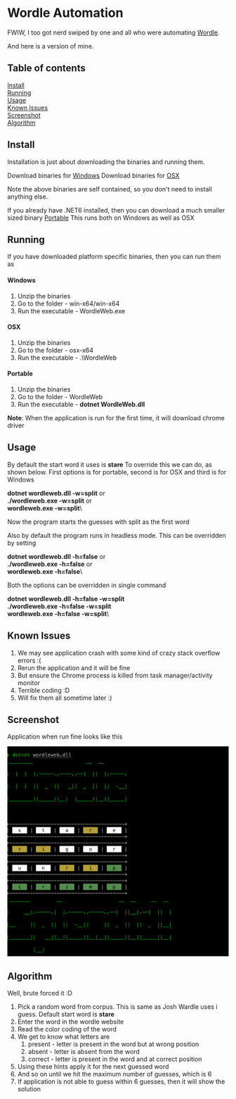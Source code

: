 
# Wordle Automation

FWIW, I too got nerd swiped by one and all who were automating [Wordle](https://www.powerlanguage.co.uk/wordle/).

And here is a version of mine.

## Table of contents
[Install](#install)\
[Running](#running)\
[Usage](#usage)\
[Known Issues](#known-issues)\
[Screenshot](#screenshot)\
[Algorithm](#algorithm)

## Install

Installation is just about downloading the binaries and running them. 

Download binaries for [Windows](https://github.com/raghavan-mk/DotNetApps/releases/download/v1.0.0.0/win-x64.zip)
Download binaries for [OSX](https://github.com/raghavan-mk/DotNetApps/releases/download/v1.0.0.0/osx-x64.zip)

Note the above binaries are self contained, so you don't need to install anything else.

If you already have .NET6 installed, then you can download a much smaller sized binary
[Portable](https://github.com/raghavan-mk/DotNetApps/releases/download/v1.0.0.0/WordleWeb.zip)
This runs both on Windows as well as OSX

## Running

If you have downloaded platform specific binaries, then you can run them as

#### Windows

1. Unzip the binaries
2. Go to the folder - win-x64/win-x64
3. Run the executable - WordleWeb.exe

#### OSX

1. Unzip the binaries
2. Go to the folder - osx-x64
3. Run the executable - .\WordleWeb

#### Portable

1. Unzip the binaries
2. Go to the folder - WordleWeb
3. Run the executable - 
   **dotnet WordleWeb.dll** 

**Note**: When the application is run for the first time, it will download chrome driver

## Usage

By default the start word it uses is **stare** To override this we can do, as shown below.
First options is for portable, second is for OSX and third is for Windows

**dotnet wordleweb.dll -w=split** or\
**./wordleweb.exe -w=split** or\
**wordleweb.exe -w=split**\

Now the program starts the guesses with split as the first word

Also by default the program runs in headless mode. This can be overridden by setting 

**dotnet wordleweb.dll -h=false** or\
**./wordleweb.exe -h=false** or\
**wordleweb.exe -h=false**\

Both the options can be overridden in single command

**dotnet wordleweb.dll -h=false -w=split**\
**./wordleweb.exe -h=false -w=split**\
**wordleweb.exe -h=false -w=split**\

## Known Issues

1. We may see application crash with some kind of crazy stack overflow errors :(
2. Rerun the application and it will be fine
3. But ensure the Chrome process is killed from task manager/activity monitor
4. Terrible coding :D 
5. Will fix them all sometime later :) 

## Screenshot

Application when run fine looks like this

![img](https://github.com/raghavan-mk/DotNetApps/blob/main/WordleWeb/Assets/img.png?raw=true)

## Algorithm

Well, brute forced it :D

1. Pick a random word from corpus. This is same as Josh Wardle uses i guess. Default start word is **stare**
2. Enter the word in the wordle website
3. Read the color coding of the word
4. We get to know what letters are 
   1. present - letter is present in the word but at wrong position
   2. absent -  letter is absent from the word
   3. correct - letter is present in the word and at correct position
5. Using these hints apply it for the next guessed word
6. And so on until we hit the maximum number of guesses, which is 6
7. If application is not able to guess within 6 guesses, then it will show the solution

